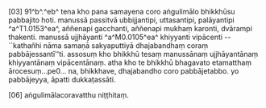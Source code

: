 [03] 91^b^.^eb^ tena kho pana samayena coro aṅgulimālo bhikkhūsu pabbajito hoti. manussā  passitvā ubbijjantipi, uttasantipi, palāyantipi ^a^T1.0153^ea^, aññenapi gacchanti, aññenapi  mukhaṃ karonti, dvārampi thakenti. manussā ujjhāyanti ^a^M0.0105^ea^ khiyyanti vipācenti --  ``kathañhi nāma samaṇā sakyaputtiyā dhajabandhaṃ coraṃ pabbājessantī''ti. assosuṃ  kho bhikkhū tesaṃ manussānaṃ ujjhāyantānaṃ khiyyantānaṃ vipācentānaṃ. atha kho te  bhikkhū bhagavato etamatthaṃ ārocesuṃ...pe0... na, bhikkhave, dhajabandho coro  pabbājetabbo. yo pabbājeyya, āpatti dukkaṭassāti.

[06] aṅgulimālacoravatthu niṭṭhitaṃ.